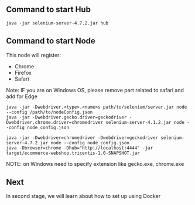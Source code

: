 ## Command to start Hub
```
java -jar selenium-server-4.7.2.jar hub
```

## Command to start Node
This node will register:
* Chrome
* Firefox
* Safari

Note: IF you are on Windows OS, please remove part related to safari and add for Edge
```
java -jar -Dwebdriver.<type>.<name>s path/to/selenium/server.jar node --config /path/to/nodeConfig.json
java -jar -Dwebdriver.gecko.driver=geckodriver -Dwebdriver.chrome.driver=chromedriver selenium-server-4.1.2.jar node --config node_config.json

java -jar -Dwebdriver=chromedriver -Dwebdriver=geckodriver selenium-server-4.7.2.jar node --config node_config.json
java -Dbrowser=chrome -Dhub="http://localhost:4444" -jar target/ecommerce-webshop.tricentis-1.0-SNAPSHOT.jar
```

NOTE: on Windows need to specify extension like gecko.exe, chrome.exe

## Next
In second stage, we will learn about how to set up using Docker